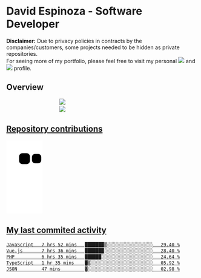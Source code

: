 # David Espinoza - Software Developer
<div id="links">
  <p>
    <strong>Disclaimer:</strong> Due to privacy policies in contracts by the companies/customers, some projects needed to be hidden as private repositories. <br />
For seeing more of my portfolio, please feel free to visit my personal <a href="https://davidespinoza.dev" target="_blank"><img src="https://img.shields.io/badge/website-000000?style=for-the-badge&logo=About.me&logoColor=white" target="_blank"></a> and <a href="https://www.linkedin.com/in/despinozap" target="_blank"><img src="https://img.shields.io/badge/LinkedIn-0077B5?style=for-the-badge&logo=linkedin&logoColor=white" target="_blank"></a> profile.
  </p>
</div>

## Overview

<div id="stats">
  <a href="https://github.com/despinozap">
  <img height="180em" style="margin: 0em 10em;" src="https://github-readme-stats.vercel.app/api?username=despinozap&show_icons=true&include_all_commits=true&count_private=true&theme=default"/>
  <img height="180em" style="margin: 0em 10em;" src="https://github-readme-stats.vercel.app/api/top-langs/?username=despinozap&layout=compact&langs_count=7&theme=default"/>
</div>
 
## Repository contributions
<div id="snake"> 

  ![Snake animation](https://github.com/despinozap/despinozap/blob/output/github-contribution-grid-snake.svg)
</div>

## My last commited activity
<!--START_SECTION:waka-->

```text
JavaScript   7 hrs 52 mins   ███████▒░░░░░░░░░░░░░░░░░   29.40 %
Vue.js       7 hrs 36 mins   ███████░░░░░░░░░░░░░░░░░░   28.40 %
PHP          6 hrs 35 mins   ██████░░░░░░░░░░░░░░░░░░░   24.64 %
TypeScript   1 hr 35 mins    █▒░░░░░░░░░░░░░░░░░░░░░░░   05.92 %
JSON         47 mins         ▓░░░░░░░░░░░░░░░░░░░░░░░░   02.98 %
```

<!--END_SECTION:waka-->

